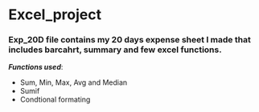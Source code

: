 # Excel_project

### Exp_20D file contains my 20 days expense sheet I made that includes barcahrt, summary and few excel functions.

___Functions used___:
- Sum, Min, Max, Avg and Median
- Sumif
- Condtional formating
